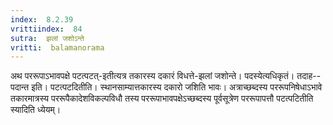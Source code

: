 ```yaml
---
index:  8.2.39
vrittiindex:  84
sutra:  झलां जशोऽन्ते
vritti:  balamanorama 
---
```


अथ पररूपाऽभावपक्षे पटत्पटत्-इतीत्यत्र तकारस्य दकारं विधत्ते-झलां जशोन्ते। पदस्येत्यधिकृतं। तदाह--पदान्त इति। पटत्पटदितीति। स्थानसाम्यात्तकारस्य दकारो जशिति भावः। अत्राच्छब्दस्य पररूपनिषेधाऽभावे तकारमात्रस्य पररूपैकादेशविकल्पविधौ तस्य पररूपाभावपक्षेऽच्छब्दस्य पूर्वसूत्रेण पररूपापत्तौ पटत्पटितीति स्यादिति ध्येयम्।

